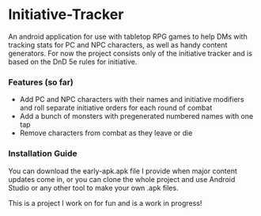 # Initiative-Tracker
An android application for use with tabletop RPG games to help DMs with tracking stats for PC and NPC characters, as well as handy content generators.
For now the project consists only of the initiative tracker and is based on the DnD 5e rules for initiative.

### Features (so far)

- Add PC and NPC characters with their names and initiative modifiers and roll separate initiative orders for each round of combat
- Add a bunch of monsters with pregenerated numbered names with one tap
- Remove characters from combat as they leave or die

### Installation Guide

You can download the early-apk.apk file I provide when major content updates come in, or you can clone the whole project and use Android Studio or any other tool to make your own .apk files.


This is a project I work on for fun and is a work in progress!
